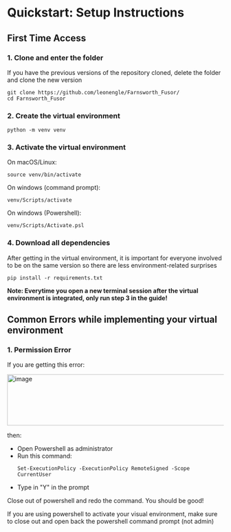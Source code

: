 # Quickstart: **Setup Instructions**

## First Time Access

### 1. Clone and enter the folder
If you have the previous versions of the repository cloned, delete the folder and clone the new version
```
git clone https://github.com/leonengle/Farnsworth_Fusor/
cd Farnsworth_Fusor
```
### 2. Create the virtual environment
```
python -m venv venv
```
### 3. Activate the virtual environment

On macOS/Linux:
```
source venv/bin/activate
```
On windows (command prompt):
```
venv/Scripts/activate
```
On windows (Powershell):
```
venv/Scripts/Activate.psl
```

### 4. Download all dependencies

After getting in the virtual environment, it is important for everyone involved to be on the same version so there are less environment-related surprises 
```
pip install -r requirements.txt
```
**Note: Everytime you open a new terminal session after the virtual environment is integrated, only run step 3 in the guide!**
## Common Errors while implementing your virtual environment
### 1. Permission Error
If you are getting this error:

<img width="674" height="119" alt="image" src="https://github.com/user-attachments/assets/1cd02b3c-e6d6-4a73-b65d-c0ed6d0ee4c6" />

then:
  - Open Powershell as administrator
  - Run this command:
      ```
      Set-ExecutionPolicy -ExecutionPolicy RemoteSigned -Scope CurrentUser
      ```
  - Type in "Y" in the prompt

Close out of powershell and redo the command. You should be good!

If you are using powershell to activate your visual environment, make sure to close out and open back the powershell command prompt (not admin)



